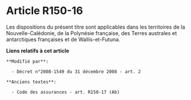 # Article R150-16

Les dispositions du présent titre sont applicables dans les territoires de la Nouvelle-Calédonie, de la Polynésie française,
des Terres australes et antarctiques françaises et de Wallis-et-Futuna.

**Liens relatifs à cet article**

	**Modifié par**:

	  - Décret n°2008-1549 du 31 décembre 2008 - art. 2

	**Anciens textes**:

	  - Code des assurances - art. R150-17 (Ab)
